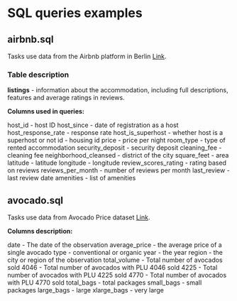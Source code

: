 # SQL queries examples

## airbnb.sql

Tasks use data from the Airbnb platform in Berlin [Link]("http://insideairbnb.com/get-the-data").

### Table description

__listings__ - information about the accommodation, including full descriptions, features and average ratings in reviews.

__Columns used in queries:__

host_id - host ID
host_since - date of registration as a host
host_response_rate - response rate
host_is_superhost - whether host is a superhost or not
id - housing id
price - price per night
room_type - type of rented accommodation
security_deposit - security deposit
cleaning_fee - cleaning fee
neighborhood_cleansed - district of the city
square_feet - area
latitude - latitude
longitude - longitude
review_scores_rating - rating based on reviews
reviews_per_month - number of reviews per month
last_review - last review date
amenities - list of amenities

## avocado.sql

Tasks use data from Avocado Price dataset [Link]("https://www.kaggle.com/datasets/neuromusic/avocado-prices").

__Columns description:__

date - The date of the observation
average_price - the average price of a single avocado
type - conventional or organic
year - the year
region - the city or region of the observation
total_volume - Total number of avocados sold
4046 - Total number of avocados with PLU 4046 sold
4225 - Total number of avocados with PLU 4225 sold
4770 - Total number of avocados with PLU 4770 sold
total_bags - total packages
small_bags - small packages
large_bags - large
xlarge_bags - very large

